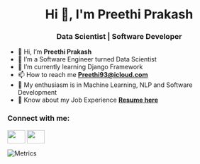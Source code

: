 <h1 align="center">Hi 👋, I'm Preethi Prakash</h1>
<h3 align="center">Data Scientist | Software Developer</h3>

- 👋 Hi, I’m **Preethi Prakash**
- 👀 I’m a Software Engineer turned Data Scientist
- 🌱 I’m currently learning Django Framework 
- 📫 How to reach me **Preethi93@icloud.com**
- 💬 My enthusiasm is in Machine Learning, NLP and Software Development
- 📄 Know about my Job Experience [**Resume here**](https://docs.google.com/document/d/1Og5c8avBmV80ZpTYm7nTwIbOG9_jNU4f/edit?usp=sharing&ouid=104414999348931988164&rtpof=true&sd=true)

<h3 align="left">Connect with me:</h3>
<p align="left">
<a href="https://twitter.com/preetiprakash29" target="blank"><img align="center" src="https://cdn.jsdelivr.net/npm/simple-icons@3.0.1/icons/twitter.svg" height="30" width="40" /></a>
<a href="https://www.linkedin.com/in/preethi-prakash/" target="blank"><img align="center" src="https://cdn.jsdelivr.net/npm/simple-icons@3.0.1/icons/linkedin.svg" height="30" width="40" /></a>
</p>


![Metrics](https://metrics.lecoq.io/preethi-prak?template=classic&isocalendar=1&base=header%2C%20activity%2C%20community%2C%20repositories%2C%20metadata&base.indepth=false&base.hireable=false&base.skip=false&isocalendar=false&isocalendar.duration=half-year&config.timezone=Europe%2FLondon)



<!---
preethi-prak/preethi-prak is a ✨ special ✨ repository because its `README.md` (this file) appears on your GitHub profile.
You can click the Preview link to take a look at your changes.
--->
